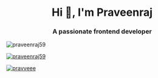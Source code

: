 <h1 align="center">Hi 👋, I'm Praveenraj</h1>
<h3 align="center">A passionate frontend developer</h3>

<p align="left"> <img src="https://komarev.com/ghpvc/?username=praveenraj59&label=Profile%20views&color=0e75b6&style=flat" alt="praveenraj59" /> </p>

<p align="left"> <a href="https://github.com/ryo-ma/github-profile-trophy"><img src="https://github-profile-trophy.vercel.app/?username=praveenraj59" alt="praveenraj59" /></a> </p>

<p align="left"> <a href="https://twitter.com/pravveee" target="blank"><img src="https://img.shields.io/twitter/follow/pravveee?logo=twitter&style=for-the-badge" alt="pravveee" /></a> </p>
<!--
<h3 align="left">Connect with me:</h3>
<p align="left">
<a href="https://twitter.com/pravveee" target="blank"><img align="center" src="https://raw.githubusercontent.com/rahuldkjain/github-profile-readme-generator/master/src/images/icons/Social/twitter.svg" alt="pravveee" height="30" width="40" /></a>
<a href="https://linkedin.com/in/praveenraj-p" target="blank"><img align="center" src="https://raw.githubusercontent.com/rahuldkjain/github-profile-readme-generator/master/src/images/icons/Social/linked-in-alt.svg" alt="praveenraj-p" height="30" width="40" /></a>
</p>

<h3 align="left">Languages and Tools:</h3>
<p align="left"> <a href="https://www.cprogramming.com/" target="_blank" rel="noreferrer"> <img src="https://raw.githubusercontent.com/devicons/devicon/master/icons/c/c-original.svg" alt="c" width="40" height="40"/> </a> <a href="https://www.w3schools.com/css/" target="_blank" rel="noreferrer"> <img src="https://raw.githubusercontent.com/devicons/devicon/master/icons/css3/css3-original-wordmark.svg" alt="css3" width="40" height="40"/> </a> <a href="https://www.w3.org/html/" target="_blank" rel="noreferrer"> <img src="https://raw.githubusercontent.com/devicons/devicon/master/icons/html5/html5-original-wordmark.svg" alt="html5" width="40" height="40"/> </a> <a href="https://www.java.com" target="_blank" rel="noreferrer"> <img src="https://raw.githubusercontent.com/devicons/devicon/master/icons/java/java-original.svg" alt="java" width="40" height="40"/> </a> <a href="https://developer.mozilla.org/en-US/docs/Web/JavaScript" target="_blank" rel="noreferrer"> <img src="https://raw.githubusercontent.com/devicons/devicon/master/icons/javascript/javascript-original.svg" alt="javascript" width="40" height="40"/> </a> <a href="https://www.mysql.com/" target="_blank" rel="noreferrer"> <img src="https://raw.githubusercontent.com/devicons/devicon/master/icons/mysql/mysql-original-wordmark.svg" alt="mysql" width="40" height="40"/> </a> <a href="https://www.python.org" target="_blank" rel="noreferrer"> <img src="https://raw.githubusercontent.com/devicons/devicon/master/icons/python/python-original.svg" alt="python" width="40" height="40"/> </a> </p>

<p><img align="left" src="https://github-readme-stats.vercel.app/api/top-langs?username=praveenraj59&show_icons=true&locale=en&layout=compact" alt="praveenraj59" /></p>

<p>&nbsp;<img align="center" src="https://github-readme-stats.vercel.app/api?username=praveenraj59&show_icons=true&locale=en" alt="praveenraj59" /></p>

<p><img align="center" src="https://github-readme-streak-stats.herokuapp.com/?user=praveenraj59&" alt="praveenraj59" /></p>
